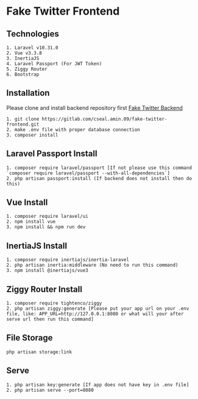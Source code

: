 # Fake Twitter Frontend

## Technologies
```
1. Laravel v10.31.0
2. Vue v3.3.8
3. InertiaJS
4. Laravel Passport (For JWT Token)
5. Ziggy Router
6. Bootstrap
```

## Installation
Please clone and install backend repository first [Fake Twitter Backend](https://github.com/alamincse/fake-twitter-frontend.git)

``` 
1. git clone https://gitlab.com/cseal.amin.09/fake-twitter-frontend.git
2. make .env file with proper database connection
3. composer install
```


## Laravel Passport Install
```
1. composer require laravel/passport [If not please use this command `composer require laravel/passport --with-all-dependencies`]
2. php artisan passport:install (If backend does not install then do this)
```

## Vue Install
```
1. composer require laravel/ui
2. npm install vue
3. npm install && npm run dev
```

## InertiaJS Install
```
1. composer require inertiajs/inertia-laravel
2. php artisan inertia:middleware (No need to run this command)
3. npm install @inertiajs/vue3
```

## Ziggy Router Install
```
1. composer require tightenco/ziggy
2. php artisan ziggy:generate [Please put your app url on your .env file, like: APP_URL=http://127.0.0.1:8080 or what will your after serve url then run this command]
```

## File Storage
```
php artisan storage:link
```

## Serve
```
1. php artisan key:generate [If app does not have key in .env file]
2. php artisan serve --port=8080
```
